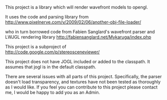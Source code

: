 This project is a library which will render wavefront models to opengl.

It uses the code and parsing library from
http://www.pixelnerve.com/v/2009/02/06/another-obj-file-loader/

who in turn borrowed code from Fabien Sanglard's wavefront parser and LWJGL rendering library
http://fabiensanglard.net/Mykaruga/index.php

This project is a subproject of http://code.google.com/p/stereosceneviewer/

This project does not have JOGL included or added to the classpath. It assumes that jogl is in the default classpath.

There are several issues with all parts of this project. Specifically, the parser doesn't load transparency, and textures have not been tested as thoroughly as I would like. If you feel you can contribute to this project please contact me, I would be happy to add you as an Admin.